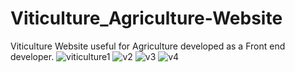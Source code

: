 # Viticulture_Agriculture-Website
Viticulture Website useful  for Agriculture developed as a Front end developer.
![viticulture1](https://user-images.githubusercontent.com/123082006/216768885-3736903d-0494-426c-b05e-78cb6dcbc01f.png)
![v2](https://user-images.githubusercontent.com/123082006/216768889-dcbf9926-3275-43b3-8c8a-7738b8685c76.png)
![v3](https://user-images.githubusercontent.com/123082006/216768891-408bfbe3-7f81-4a14-867c-9f8bd8bf83fd.png)
![v4](https://user-images.githubusercontent.com/123082006/216768896-a39e79a8-c20c-42b3-9b38-6167654052c1.png)
